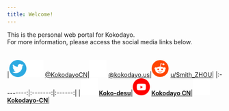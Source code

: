 ```yaml
---
title: Welcome!
---
```

This is the personal web portal for Kokodayo.  
For more information, please access the social media links below.  
<br>  
|[<img src="./assets/icons/twitter.svg" width="40px" height="40px">](https://twitter.kokodayo.us)[<img src="./assets/icons/x.svg" width="40px" height="40px">](https://x.kokodayo.us) [@KokodayoCN](https://twitter.kokodayo.us)|[<img src="./assets/icons/bsky.svg" width="40px" height="40px">](https://bluesky.kokodayo.us) [@kokodayo.us](https://bluesky.kokodayo.us)|[<img src="./assets/icons/reddit.svg" width="40px" height="40px">](https://reddit.kokodayo.us) [u/Smith_ZHOU](https://reddit.kokodayo.us)|
|:--------:|:-------:|:------:|
|**[<img src="./assets/icons/bilibili.svg" width="40px" height="40px">](https://bilibili.kokodayo.us) [Koko&#8209;desu](https://bilibili.kokodayo.us)**|**[<img src="./assets/icons/youtube.svg" width="40px" height="40px">](https://youtube.kokodayo.us) [Kokodayo&nbsp;CN](https://youtube.kokodayo.us)**|**[<img src="./assets/icons/github-mark-white.svg" width="40px" height="40px">](https://github.kokodayo.us) [Kokodayo&#8209;CN](https://github.kokodayo.us)**|
<!-- <script src="./anti-inspect-element.js"></script> -->
